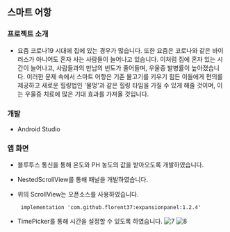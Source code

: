 ## 스마트 어항

### 프로젝트 소개

+ 요즘 코로나19 시대에 집에 있는 경우가 많습니다. 또한 요즘은 코로나와 같은 바이러스가 아니어도 혼자 사는 사람들이 늘어나고 있습니다. 이처럼 집에 혼자 있는 시간이 늘어나고, 사람들과의 만남의 빈도가 줄어들며, 우울증 발병률이 높아졌습니다. 
이러한 문제 속에서 스마트 어항은 기존 물고기를 키우기 힘든 이들에게 편의를 제공하고 새로운 힐링법인 '물멍'과 같은 힐링 타임을 가질 수 있게 해줄 것이며, 이는 우울증 치료에 많은 기대 효과를 가져올 것입니다.

### 개발

+ Android Studio



### 앱 화면
+ 블루투스 통신을 통해 온도와 PH 농도의 값을 받아오도록 개발하였습니다.
+ NestedScrollView를 통해 패널을 개발하였습니다.
+ 위의 ScrollView는 오픈소스를 사용하였습니다.
	
       implementation 'com.github.florent37:expansionpanel:1.2.4'

+ TimePicker를 통해 시간을 설정할 수 있도록 하였습니다.
![7](https://user-images.githubusercontent.com/84082544/147329729-09554bf8-a50f-409b-8b76-20fb217cb32e.PNG)
![8](https://user-images.githubusercontent.com/84082544/147329732-b348dada-9c30-4686-a112-9139b00d26c0.PNG)

